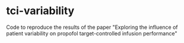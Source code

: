 # tci-variability
Code to reproduce the results of the paper "Exploring the influence of patient variability on propofol target-controlled infusion performance"
